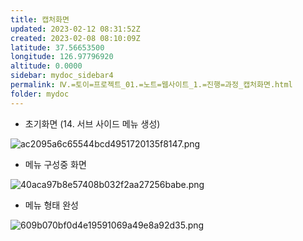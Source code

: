 ```yaml
---
title: 캡처화면
updated: 2023-02-12 08:31:52Z
created: 2023-02-08 08:10:09Z
latitude: 37.56653500
longitude: 126.97796920
altitude: 0.0000
sidebar: mydoc_sidebar4
permalink: Ⅳ.=토이=프로젝트_01.=노트=웹사이트_1.=진행=과정_캡처화면.html
folder: mydoc
---
```


- 초기화면 (14. 서브 사이드 메뉴 생성)

![ac2095a6c65544bcd4951720135f8147.png](../../../resources/ac2095a6c65544bcd4951720135f8147.png)

- 메뉴 구성중 화면

![40aca97b8e57408b032f2aa27256babe.png](../../../resources/40aca97b8e57408b032f2aa27256babe.png)

- 메뉴 형태 완성

![609b070bf0d4e19591069a49e8a92d35.png](../../../resources/609b070bf0d4e19591069a49e8a92d35.png)
